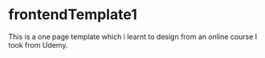 # frontendTemplate1
This is a one page template which i learnt to design from an online course I took from Udemy.
